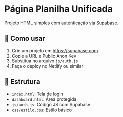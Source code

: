 # Página Planilha Unificada

Projeto HTML simples com autenticação via Supabase.

## 🚀 Como usar

1. Crie um projeto em https://supabase.com
2. Copie a URL e Public Anon Key
3. Substitua no arquivo `js/auth.js`
4. Faça o deploy no Netlify ou similar

## 📁 Estrutura
- `index.html`: Tela de login
- `dashboard.html`: Área protegida
- `js/auth.js`: Código JS com Supabase
- `css/estilo.css`: Estilo básico
